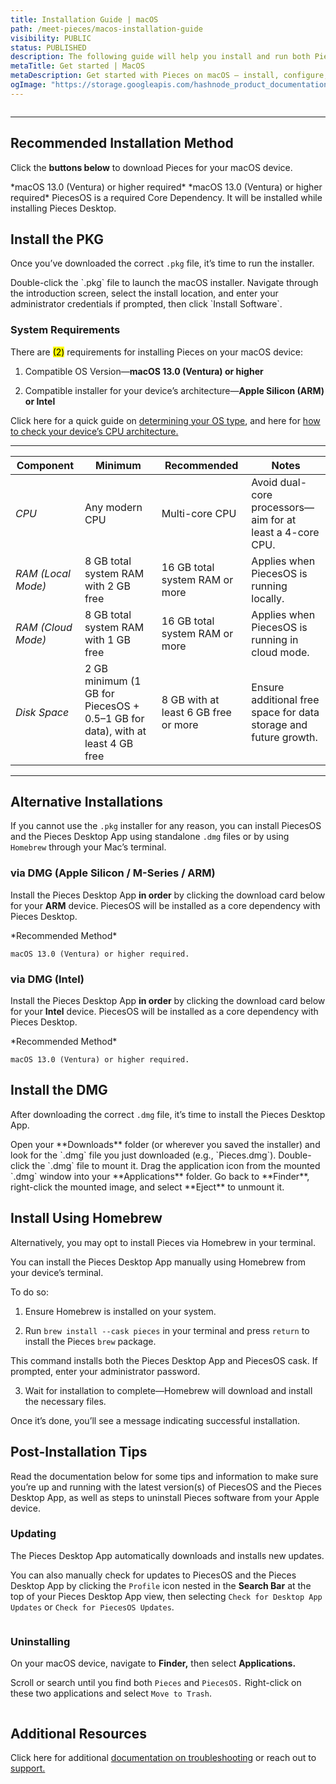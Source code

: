 ```yaml
---
title: Installation Guide | macOS
path: /meet-pieces/macos-installation-guide
visibility: PUBLIC
status: PUBLISHED
description: The following guide will help you install and run both PiecesOS and the Pieces for Developers Desktop Application quickly and easily.
metaTitle: Get started | MacOS
metaDescription: Get started with Pieces on macOS – install, configure, troubleshoot and optimize your setup for seamless AI-powered development.
ogImage: "https://storage.googleapis.com/hashnode_product_documentation_assets/og_images/meet_pieces/meet_pieces_macos_install.webp"
---
```


<Image src="https://storage.googleapis.com/hashnode_product_documentation_assets/og_images/meet_pieces/meet_pieces_macos_install.webp" alt="" align="center" fullwidth="true" />

***

## Recommended Installation Method

Click the **buttons below** to download Pieces for your macOS device.

<CardGroup cols={2}>
  <Card title="Download — Pieces Desktop App (ARM)" image="https://storage.googleapis.com/hashnode_product_documentation_assets/cdn_migrate_repair_2/apple_silicon.png" href="https://builds.pieces.app/stages/production/macos_packaging/pkg-arm64/download?download=true&product=DOCUMENTATION_WEBSITE" gaEvent="doc_download_click" gaPlatform="macos">
    *macOS 13.0 (Ventura) or higher required*
  </Card>

  <Card title="Download — Pieces Desktop App (Intel)" image="https://storage.googleapis.com/hashnode_product_documentation_assets/cdn_migrate_repair_2/intel.png" href="https://builds.pieces.app/stages/production/macos_packaging/pkg/download?download=true&product=DOCUMENTATION_WEBSITE" gaEvent="doc_download_click" gaPlatform="macos">
    *macOS 13.0 (Ventura) or higher required*
  </Card>
</CardGroup>

<Callout type="alert">
  PiecesOS is a required Core Dependency. It will be installed while installing Pieces Desktop.
</Callout>

## Install the PKG

Once you’ve downloaded the correct `.pkg` file, it’s time to run the installer.

<Steps>
  <Step title="Open the Installer">
    Double-click the `.pkg` file to launch the macOS installer.
  </Step>

  <Step title="Follow the On-Screen Prompts">
    Navigate through the introduction screen, select the install location, and enter your administrator credentials if prompted, then click `Install Software`.
  </Step>
</Steps>

### System Requirements

There are <mark>(2)</mark> requirements for installing Pieces on your macOS device:

1. Compatible OS Version—**macOS 13.0 (Ventura) or higher**

2. Compatible installer for your device’s architecture—**Apple Silicon (ARM) or Intel**

Click here for a quick guide on [determining your OS type](/products/meet-pieces/troubleshooting/macos#checking-os-version), and here for [how to check your device’s CPU architecture.](/products/meet-pieces/troubleshooting/macos#checking-cpu-type)

***

| **Component**      | **Minimum**                                                                   | **Recommended**                      | **Notes**                                                        |
| ------------------ | ----------------------------------------------------------------------------- | ------------------------------------ | ---------------------------------------------------------------- |
| *CPU*              | Any modern CPU                                                                | Multi-core CPU                       | Avoid dual-core processors—aim for at least a 4-core CPU.        |
| *RAM (Local Mode)* | 8 GB total system RAM with 2 GB free                                          | 16 GB total system RAM or more       | Applies when PiecesOS is running locally.                        |
| *RAM (Cloud Mode)* | 8 GB total system RAM with 1 GB free                                          | 16 GB total system RAM or more       | Applies when PiecesOS is running in cloud mode.                  |
| *Disk Space*       | 2 GB minimum (1 GB for PiecesOS + 0.5–1 GB for data), with at least 4 GB free | 8 GB with at least 6 GB free or more | Ensure additional free space for data storage and future growth. |

***

## Alternative Installations

If you cannot use the `.pkg` installer for any reason, you can install PiecesOS and the Pieces Desktop App using standalone `.dmg` files or by using `Homebrew` through your Mac’s terminal.

### via DMG (Apple Silicon / M-Series / ARM)

Install the Pieces Desktop App **in order** by clicking the download card below for your **ARM** device. PiecesOS will be installed as a core dependency with Pieces Desktop.

<CardGroup cols={1}>
  <Card title="Download — Pieces Desktop App (DMG / ARM)" image="https://storage.googleapis.com/hashnode_product_documentation_assets/cdn_migrate_repair_2/apple_silicon.png" href="https://builds.pieces.app/stages/production/pieces_for_x/dmg-arm64/download" gaEvent="doc_download_click" gaPlatform="macos">
    *Recommended Method*

    macOS 13.0 (Ventura) or higher required.
  </Card>
</CardGroup>

### via DMG (Intel)

Install the Pieces Desktop App **in order** by clicking the download card below for your **Intel** device. PiecesOS will be installed as a core dependency with Pieces Desktop.

<CardGroup cols={1}>
  <Card title="Download — Pieces Desktop App (DMG / Intel)" image="https://storage.googleapis.com/hashnode_product_documentation_assets/cdn_migrate_repair_2/intel.png" href="https://builds.pieces.app/stages/production/pieces_for_x/dmg/download" gaEvent="doc_download_click" gaPlatform="macos">
    *Recommended Method*

    macOS 13.0 (Ventura) or higher required.
  </Card>
</CardGroup>

## Install the DMG

After downloading the correct `.dmg` file, it’s time to install the Pieces Desktop App.

<Steps>
  <Step title="Find the download">
    Open your **Downloads** folder (or wherever you saved the installer) and look for the `.dmg` file you just downloaded (e.g., `Pieces.dmg`).
  </Step>

  <Step title="Mount the DMG">
    Double-click the `.dmg` file to mount it.
  </Step>

  <Step title="Drag & Drop into Applications">
    Drag the application icon from the mounted `.dmg` window into your **Applications** folder.
  </Step>

  <Step title="Eject the DMG">
    Go back to **Finder**, right-click the mounted image, and select **Eject** to unmount it.
  </Step>
</Steps>

## Install Using Homebrew

Alternatively, you may opt to install Pieces via Homebrew in your terminal.

<Card title="Installing via Homebrew" image="https://storage.googleapis.com/hashnode_product_documentation_assets/cdn_migrate_repair_2/homebrew.png">
  You can install the Pieces Desktop App manually using Homebrew from your device’s terminal.

  To do so:

  1. Ensure Homebrew is installed on your system.

  2. Run `brew install --cask pieces` in your terminal and press `return` to install the Pieces `brew` package.

  This command installs both the Pieces Desktop App and PiecesOS cask. If prompted, enter your administrator password.

  3. Wait for installation to complete—Homebrew will download and install the necessary files.

  Once it’s done, you’ll see a message indicating successful installation.
</Card>

## Post-Installation Tips

Read the documentation below for some tips and information to make sure you’re up and running with the latest version(s) of PiecesOS and the Pieces Desktop App, as well as steps to uninstall Pieces software from your Apple device.

### Updating

The Pieces Desktop App automatically downloads and installs new updates.

You can also manually check for updates to PiecesOS and the Pieces Desktop App by clicking the `Profile` icon nested in the **Search Bar** at the top of your Pieces Desktop App view, then selecting `Check for Desktop App Updates` or `Check for PiecesOS Updates`.

<Image src="https://storage.googleapis.com/hashnode_product_documentation_assets/meet_pieces_assets/meet_pieces/get_started/macos/macos_check_pfd_for_updates_profile_dropdown.gif" alt="" align="center" fullwidth="true" />

### Uninstalling

On your macOS device, navigate to **Finder,** then select **Applications.**

Scroll or search until you find both `Pieces` and `PiecesOS.` Right-click on these two applications and select `Move to Trash`.

<Image src="https://storage.googleapis.com/hashnode_product_documentation_assets/meet_pieces_assets/meet_pieces/get_started/macos/macos_how_to_uninstall_pfd.gif" alt="" align="center" fullwidth="true" />

## Additional Resources

Click here for additional [documentation on troubleshooting](/products/meet-pieces/troubleshooting/macos) or reach out to [support.](/products/support)
